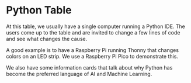 # Python Table

At this table, we usually have a single computer
running a Python IDE.  The users come up
to the table and are invited to change a few
lines of code and see what changes the cause.

A good example is to have a Raspberry Pi running
Thonny that changes colors on an LED strip.
We use a Raspberry Pi Pico to demonstrate this.

We also have some information cards that talk about why
Python has become the preferred language of AI and Machine Learning.